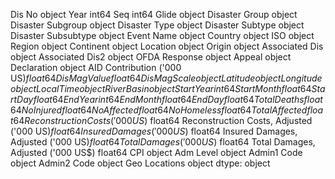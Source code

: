 Dis No                                        object
Year                                           int64
Seq                                            int64
Glide                                         object
Disaster Group                                object
Disaster Subgroup                             object
Disaster Type                                 object
Disaster Subtype                              object
Disaster Subsubtype                           object
Event Name                                    object
Country                                       object
ISO                                           object
Region                                        object
Continent                                     object
Location                                      object
Origin                                        object
Associated Dis                                object
Associated Dis2                               object
OFDA Response                                 object
Appeal                                        object
Declaration                                   object
AID Contribution ('000 US$)                  float64
Dis Mag Value                                float64
Dis Mag Scale                                 object
Latitude                                      object
Longitude                                     object
Local Time                                    object
River Basin                                   object
Start Year                                     int64
Start Month                                  float64
Start Day                                    float64
End Year                                       int64
End Month                                    float64
End Day                                      float64
Total Deaths                                 float64
No Injured                                   float64
No Affected                                  float64
No Homeless                                  float64
Total Affected                               float64
Reconstruction Costs ('000 US$)              float64
Reconstruction Costs, Adjusted ('000 US$)    float64
Insured Damages ('000 US$)                   float64
Insured Damages, Adjusted ('000 US$)         float64
Total Damages ('000 US$)                     float64
Total Damages, Adjusted ('000 US$)           float64
CPI                                           object
Adm Level                                     object
Admin1 Code                                   object
Admin2 Code                                   object
Geo Locations                                 object
dtype: object